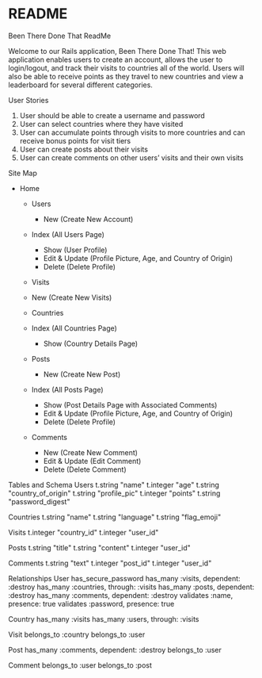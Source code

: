 # README
Been There Done That ReadMe

Welcome to our Rails application, Been There Done That! This web application enables users to create an account, allows the user to login/logout, and track their visits to countries all of the world. Users will also be able to receive points as they travel to new countries and view a leaderboard for several different categories.

User Stories
1. User should be able to create a username and password
2. User can select countries where they have visited
3. User can accumulate points through visits to more countries and can receive bonus points for visit tiers
4. User can create posts about their visits
5. User can create comments on other users’ visits and their own visits

Site Map
-  Home
    -  Users
        -  New (Create New Account)
	-  Index (All Users Page)	
        -  Show (User Profile)
        -  Edit & Update (Profile Picture, Age, and Country of Origin)
        -  Delete (Delete Profile)

    -  Visits
	-  New (Create New Visits)	

    -  Countries
	-  Index (All Countries Page)	
        -  Show (Country Details Page)

    -  Posts
        -  New (Create New Post)
	-  Index (All Posts Page)	
        -  Show (Post Details Page with Associated Comments)
        -  Edit & Update (Profile Picture, Age, and Country of Origin)
        -  Delete (Delete Profile)

    -  Comments
        -  New (Create New Comment)
        -  Edit & Update (Edit Comment)
        -  Delete (Delete Comment)


Tables and Schema
Users 
    t.string "name"
    t.integer "age"
    t.string "country_of_origin"
    t.string "profile_pic"
    t.integer "points"
    t.string "password_digest"

Countries
    t.string "name"
    t.string "language"
    t.string "flag_emoji"

Visits 
    t.integer "country_id"
    t.integer "user_id"

Posts
    t.string "title"
    t.string "content"
    t.integer "user_id"

Comments
    t.string "text"
    t.integer "post_id"
    t.integer "user_id"


Relationships
User
    has_secure_password 
    has_many :visits, dependent: :destroy
    has_many :countries, through: :visits
    has_many :posts, dependent: :destroy
    has_many :comments, dependent: :destroy
    validates :name, presence: true 
    validates :password, presence: true

Country
  has_many :visits
  has_many :users, through: :visits

Visit
  belongs_to :country
  belongs_to :user

Post 
    has_many :comments, dependent: :destroy
    belongs_to :user

Comment
    belongs_to :user
    belongs_to :post
